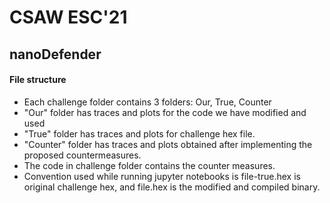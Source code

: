 # CSAW ESC'21

## nanoDefender

#### File structure
+ Each challenge folder contains 3 folders: Our, True, Counter
+ "Our" folder has traces and plots for the code we have modified and used
+ "True" folder has traces and plots for challenge hex file.
+ "Counter" folder has traces and plots obtained after implementing the proposed countermeasures.
+ The code in challenge folder contains the counter measures.
+ Convention used while running jupyter notebooks is file-true.hex is original challenge hex, and file.hex is the modified and compiled binary.